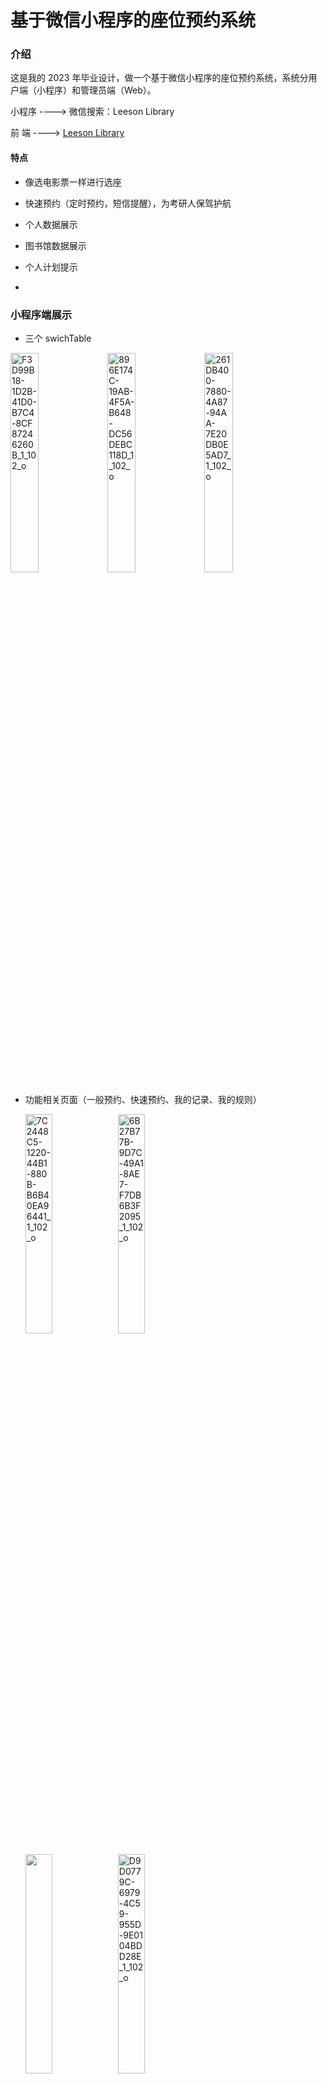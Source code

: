 # 基于微信小程序的座位预约系统

### 介绍

这是我的 2023 年毕业设计，做一个基于微信小程序的座位预约系统，系统分用户端（小程序）和管理员端（Web）。

小程序    ----> 微信搜索：Leeson Library

  前 端     ----> [Leeson Library](https://library.leeson.cool)

#### 特点

- 像选电影票一样进行选座
- 快速预约（定时预约，短信提醒），为考研人保驾护航
- 个人数据展示
- 图书馆数据展示
- 个人计划提示

- 

### **小程序端展示**

- 三个 swichTable

<img src="https://gh-proxy.com/https://raw.githubusercontent.com/Leeson0202/imgRepository/main/F3D99B18-1D2B-41D0-B7C4-8CF87246260B_1_102_o.jpeg" alt="F3D99B18-1D2B-41D0-B7C4-8CF87246260B_1_102_o" style="width: 30%;" /> <img src="https://gh-proxy.com/https://raw.githubusercontent.com/Leeson0202/imgRepository/main/896E174C-19AB-4F5A-B648-DC56DEBC118D_1_102_o.jpeg" alt="896E174C-19AB-4F5A-B648-DC56DEBC118D_1_102_o" style="width: 30%;" /> <img src="https://gh-proxy.com/https://raw.githubusercontent.com/Leeson0202/imgRepository/main/261DB400-7880-4A87-94AA-7E20DB0E5AD7_1_102_o.jpeg" alt="261DB400-7880-4A87-94AA-7E20DB0E5AD7_1_102_o" style="width: 30%;" />

- 功能相关页面（一般预约、快速预约、我的记录、我的规则）

  <img src="https://gh-proxy.com/https://raw.githubusercontent.com/Leeson0202/imgRepository/main/7C2448C5-1220-44B1-880B-B6B40EA96441_1_102_o.jpeg" alt="7C2448C5-1220-44B1-880B-B6B40EA96441_1_102_o" style="width:30%;" /> 				<img src="https://gh-proxy.com/https://raw.githubusercontent.com/Leeson0202/imgRepository/main/6B27B77B-9D7C-49A1-8AE7-F7DB6B3F2095_1_102_o.jpeg" alt="6B27B77B-9D7C-49A1-8AE7-F7DB6B3F2095_1_102_o" style="width:30%;" />

  

   <img src="https://gh-proxy.com/https://raw.githubusercontent.com/Leeson0202/imgRepository/main/IMG_0015.png" style="width:30%;" />				<img src="https://gh-proxy.com/https://raw.githubusercontent.com/Leeson0202/imgRepository/main/D9D0779C-6979-4C59-955D-9E0104BDD28E_1_102_o.jpeg" alt="D9D0779C-6979-4C59-955D-9E0104BDD28E_1_102_o" style="width:30%;" />

- 个人中心相关页面 (修改资料、我的学习数据、设置)

<img src="https://gh-proxy.com/https://raw.githubusercontent.com/Leeson0202/imgRepository/main/9CDCC6FD-D483-4068-B3B7-91276DBB556F_1_102_o.jpeg" alt="9CDCC6FD-D483-4068-B3B7-91276DBB556F_1_102_o" style="width:25%;" />			<img src="https://gh-proxy.com/https://raw.githubusercontent.com/Leeson0202/imgRepository/main/IMG_0018.png" alt="D9D0779C-6979-4C59-955D-9E0104BDD28E_1_102_o" style="width:25%;" />			<img src="https://gh-proxy.com/https://raw.githubusercontent.com/Leeson0202/imgRepository/main/3B0C4037-2D98-487F-BF20-7DA0C23C1BF5_1_102_o.jpeg" alt="3B0C4037-2D98-487F-BF20-7DA0C23C1BF5_1_102_o" style="width: 25%;" />



### Web管理员端展示

- 登陆

  ![image-20230404024244132](https://gh-proxy.com/https://raw.githubusercontent.com/Leeson0202/imgRepository/main/image-20230404024244132.png)

- 首页

  ![image-20230404024402631](https://gh-proxy.com/https://raw.githubusercontent.com/Leeson0202/imgRepository/main/image-20230404024402631.png)

- 学校管理

![image-20230404024431101](https://gh-proxy.com/https://raw.githubusercontent.com/Leeson0202/imgRepository/main/image-20230404024431101.png)

![image-20230404024448935](https://gh-proxy.com/https://raw.githubusercontent.com/Leeson0202/imgRepository/main/image-20230404024448935.png)



![image-20230404024459792](https://gh-proxy.com/https://raw.githubusercontent.com/Leeson0202/imgRepository/main/image-20230404024459792.png)



- 预约管理

![image-20230404024524309](https://gh-proxy.com/https://raw.githubusercontent.com/Leeson0202/imgRepository/main/image-20230404024524309.png)



![image-20230404024532040](https://gh-proxy.com/https://raw.githubusercontent.com/Leeson0202/imgRepository/main/image-20230404024532040.png)







- 信用管理

![image-20230404024550521](https://gh-proxy.com/https://raw.githubusercontent.com/Leeson0202/imgRepository/main/image-20230404024550521.png)



- 反馈信息

![image-20230404024612807](https://gh-proxy.com/https://raw.githubusercontent.com/Leeson0202/imgRepository/main/image-20230404024612807.png)

- 设置

![image-20230404024645660](https://gh-proxy.com/https://raw.githubusercontent.com/Leeson0202/imgRepository/main/image-20230404024645660.png)

![image-20230404024625052](https://gh-proxy.com/https://raw.githubusercontent.com/Leeson0202/imgRepository/main/image-20230404024625052.png)





### 系统介绍

系统分为管理员（web）和用户端（微信小程序）。

文件大致分三个部分：

- server （后端）
- miniProject（小程序端）
- vue（前端）

[后端文档](./Library-Server/README.md)

[小程序文档](./Library-miniProject.md)

[前端文档](./Library-vue/README.md)



### 日志

- 【2023/03/31】  小程序和后端基本完成，正在开发web管理员端。
- 【2023/04/04】  vue界面基本完成。
